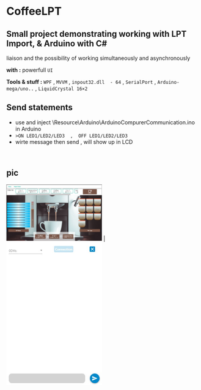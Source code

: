 # CoffeeLPT

## Small project demonstrating working with LPT Import, & Arduino with C#

liaison and the possibility of working simultaneously and asynchronously

**with :**  powerfull ``UI``

**Tools & stuff :**  ``WPF``  , ``MVVM`` , ``inpout32.dll  - 64`` , ``SerialPort`` ,  ``Arduino-mega/uno..`` , ``LiquidCrystal 16×2``


## Send statements 
-  use and inject \Resource\Arduino\ArduinoCompurerCommunication.ino  in Arduino
-  `>ON LED1/LED2/LED3  ,  OFF LED1/LED2/LED3`
-  wirte message then send  , will show up in LCD

<br/>

## pic

<img src="https://github.com/MhozaifaA/CoffeeLPT/blob/master/Resource/coffee.JPG" width="250"> | <img src="https://github.com/MhozaifaA/CoffeeLPT/blob/master/Resource/Com.jpg" width="250">




